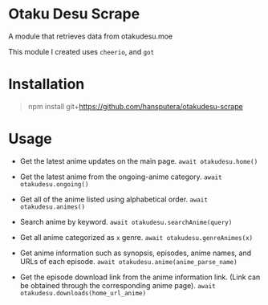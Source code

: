 # Otaku Desu Scrape

A module that retrieves data from otakudesu.moe

This module I created uses `cheerio`, and `got`

# Installation

> npm install git+https://github.com/hansputera/otakudesu-scrape

# Usage

- Get the latest anime updates on the main page. `await otakudesu.home()`

- Get the latest anime from the ongoing-anime category. `await otakudesu.ongoing()`

- Get all of the anime listed using alphabetical order. `await otakudesu.animes()`

- Search anime by keyword. `await otakudesu.searchAnime(query)`

- Get all anime categorized as `x` genre. `await otakudesu.genreAnimes(x)`

- Get anime information such as synopsis, episodes, anime names, and URLs of each episode. `await otakudesu.anime(anime_parse_name)`

- Get the episode download link from the anime information link. (Link can be obtained through the corresponding anime page). `await otakudesu.downloads(home_url_anime)`